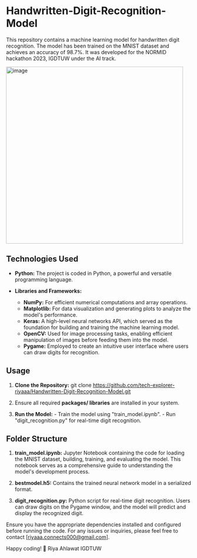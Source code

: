 # Handwritten-Digit-Recognition-Model

This repository contains a machine learning model for handwritten digit recognition. The model has been trained on the MNIST dataset and achieves an accuracy of 98.7%. It was developed for the NORMID hackathon 2023, IGDTUW under the AI track.

<img width="481" alt="image" src="https://github.com/tech-explorer-riyaaa/Handwritten-Digit-Recognition-Model/assets/122520061/8051c98f-4597-4f09-927b-7998db786e19">


## Technologies Used

- **Python:** The project is coded in Python, a powerful and versatile programming language.
  
- **Libraries and Frameworks:**
  - **NumPy:** For efficient numerical computations and array operations.
  - **Matplotlib:** For data visualization and generating plots to analyze the model's performance.
  - **Keras:** A high-level neural networks API, which served as the foundation for building and training the machine learning model.
  - **OpenCV:** Used for image processing tasks, enabling efficient manipulation of images before feeding them into the model.
  - **Pygame:** Employed to create an intuitive user interface where users can draw digits for recognition.

## Usage

1. **Clone the Repository:**
   git clone https://github.com/tech-explorer-riyaaa/Handwritten-Digit-Recognition-Model.git
2. Ensure all required **packages/ libraries** are installed in your system.
   
3. **Run the Model:**
          - Train the model using "train_model.ipynb".
          - Run "digit_recognition.py" for real-time digit recognition.

   
## Folder Structure

1. **train_model.ipynb:** Jupyter Notebook containing the code for loading the MNIST dataset, building, training, and evaluating the model. This notebook serves as a comprehensive guide to understanding the model's development process.
   
2. **bestmodel.h5:** Contains the trained neural network model in a serialized format.
   
3. **digit_recognition.py:** Python script for real-time digit recognition. Users can draw digits on the Pygame window, and the model will predict and display the recognized digit.

Ensure you have the appropriate dependencies installed and configured before running the code. For any issues or inquiries, please feel free to contact [riyaaa.connects000@gmail.com].

Happy coding! 🚀
Riya Ahlawat
IGDTUW
